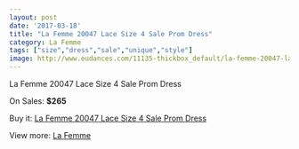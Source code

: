 ```yaml
---
layout: post
date: '2017-03-18'
title: "La Femme 20047 Lace Size 4 Sale Prom Dress"
category: La Femme
tags: ["size","dress","sale","unique","style"]
image: http://www.eudances.com/11135-thickbox_default/la-femme-20047-lace-size-4-sale-prom-dress.jpg
---
```

La Femme 20047 Lace Size 4 Sale Prom Dress

On Sales: **$265**
<a href="https://www.eudances.com/en/la-femme/3549-la-femme-20047-lace-size-4-sale-prom-dress.html"><amp-img layout="responsive" width="600" height="600" src="//www.eudances.com/11135-thickbox_default/la-femme-20047-lace-size-4-sale-prom-dress.jpg" alt="La Femme 20047 Lace Size 4 Sale Prom Dress 0" /></a>
<a href="https://www.eudances.com/en/la-femme/3549-la-femme-20047-lace-size-4-sale-prom-dress.html"><amp-img layout="responsive" width="600" height="600" src="//www.eudances.com/11137-thickbox_default/la-femme-20047-lace-size-4-sale-prom-dress.jpg" alt="La Femme 20047 Lace Size 4 Sale Prom Dress 1" /></a>
<a href="https://www.eudances.com/en/la-femme/3549-la-femme-20047-lace-size-4-sale-prom-dress.html"><amp-img layout="responsive" width="600" height="600" src="//www.eudances.com/11136-thickbox_default/la-femme-20047-lace-size-4-sale-prom-dress.jpg" alt="La Femme 20047 Lace Size 4 Sale Prom Dress 2" /></a>

Buy it: [La Femme 20047 Lace Size 4 Sale Prom Dress](https://www.eudances.com/en/la-femme/3549-la-femme-20047-lace-size-4-sale-prom-dress.html "La Femme 20047 Lace Size 4 Sale Prom Dress")

View more: [La Femme](https://www.eudances.com/en/72-La-Femme "La Femme")